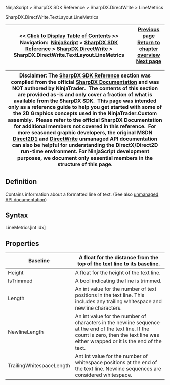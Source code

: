 ﻿
NinjaScript > SharpDX SDK Reference > SharpDX.DirectWrite > LineMetrics

SharpDX.DirectWrite.TextLayout.LineMetrics

| << [Click to Display Table of Contents](sharpdx_directwrite_linemetrics.md) >> **Navigation:**     [NinjaScript](ninjascript.md) > [SharpDX SDK Reference](sharpdx_sdk_reference.md) > [SharpDX.DirectWrite](sharpdx_directwrite.md) > SharpDX.DirectWrite.TextLayout.LineMetrics | [Previous page](sharpdx_directwrite_textformat_wordwrapping.md) [Return to chapter overview](sharpdx_directwrite.md) [Next page](sharpdx_directwrite_textlayout.md) |
| --- | --- |

| Disclaimer: The [SharpDX SDK Reference](sharpdx_sdk_reference.md) section was compiled from the official [SharpDX Documentation](http://sharpdx.org/) and was NOT authored by NinjaTrader.  The contents of this section are provided as-is and only cover a fraction of what is available from the SharpDX SDK.  This page was intended only as a reference guide to help you get started with some of the 2D Graphics concepts used in the NinjaTrader.Custom assembly.  Please refer to the official SharpDX Documentation for additional members not covered in this reference.  For more seasoned graphic developers, the original MSDN [Direct2D1](https://msdn.microsoft.com/en-us/library/windows/desktop/dd370990.aspx) and [DirectWrite](https://msdn.microsoft.com/en-us/library/windows/desktop/dd368038.aspx) unmanaged API documentation can also be helpful for understanding the DirectX/Direct2D run-time environment. For NinjaScript development purposes, we document only essential members in the structure of this page. |
| --- |

## Definition
Contains information about a formatted line of text.
(See also [unmanaged API documentation](https://msdn.microsoft.com/en-us/library/dd368099(v=vs.85).aspx))
 
## Syntax
LineMetrics[int idx]
## 
## Properties

| Baseline | A float for the distance from the top of the text line to its baseline. |
| --- | --- |
| Height | A float for the height of the text line. |
| IsTrimmed | A bool indicating the line is trimmed. |
| Length | An int value for the number of text positions in the text line. This includes any trailing whitespace and newline characters. |
| NewlineLength | An int value for the number of characters in the newline sequence at the end of the text line. If the count is zero, then the text line was either wrapped or it is the end of the text. |
| TrailingWhitespaceLength | Ant int value for the number of whitespace positions at the end of the text line. Newline sequences are considered whitespace. |
